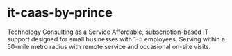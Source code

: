 # it-caas-by-prince
Technology Consulting as a Service
Affordable, subscription-based IT support designed for small businesses with 1–5 employees. Serving within a 50-mile metro radius with remote service and occasional on-site visits.

